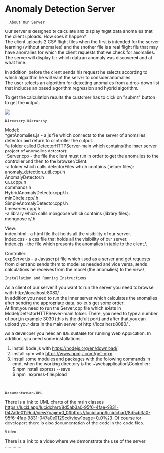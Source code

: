 # Anomaly Detection Server
      About Our Server
Our server is designed to calculate and display flight data anomalies that the client uploads. How does it happen?\
The client uploads 2 CSV flight files when the first is intended for the server learning (without anomalies)
and the another file is a real flight file that may have anomalies for which the client requests that we check for anomalies.
The server will display for which data an anomaly was discovered and at what time.

In addition, before the client sends his request he selects according to which algorithm he will want the server to consider anomalies.\
The user selects an algorithm for detecting anomalies from a drop-down list that includes an based algorithm regression and hybrid algorithm.

To get the calculation results the customer has to click on "submit" button to get the output.

<img src="https://user-images.githubusercontent.com/49268743/121658162-ba5ef080-caa9-11eb-9efa-b548763218ae.png">

    Directory Hierarchy
Model:\
      *getAnomalies.js - a js file which connects to the server of anomalies detector and return to controller the output.\
      *a folder called DetectorHTTPServer-main which contains(the inner server project of anomalies detector):\
	-Server.cpp - the file the client must run in order to get the anomalies to the controller and then to the browser/client.\
      -a folder which calls detectorFiles which contains (helper files):\
		anomaly_detection_util.cpp/.h\
		AnomalyDetector.h\
		CLI.cpp/.h\
		commands.h\
		HybridAnomalyDetector.cpp/.h\
		minCircle.cpp/.h\
		SimpleAnomalyDetector.cpp/.h\
		timeseries.cpp/.h\
      -a library which calls mongoose which contains (library files):\
		mongoose.c/.h
   
View:\
  index.html - a html file that holds all the visibility of our server.\
  index.css - a css file that holds all the visibility of our server.\
  index.ejs - the file which presents the anomalies in table to the client.\
  
Controller:\
  expServer.js - a Javascript file which used as a server and get requests from client and sends them to model as needed
  and vice versa, sends calculations he receives from the model (the anomalies) to the view.\

    Installation and Running Instructions
As a client of our server if you want to run the server you need to browse with http://localhost:8080/  .\
In addition you need to run the inner server which calculates the anomalies after sending the appropriate data, so let's get some order:\
At first,you need to run the Server.cpp file which exists in Model/DetectorHTTPServer-main folder.
There, you need to type a number of port,in example 3030 (this is the defult port) and after that,you can upload your data in the main server
of http://localhost:8080/ .

As a developer you need an IDE suitable for running Web Application.
In addition, you need some installations:
1. install Node.js with https://nodejs.org/en/download/
2. install npm with https://www.npmjs.com/get-npm
3. install some modules and packages with the following commands in cmd, when the working directory is the ~\webapplication\Controller:\
  $ npm install express --save\
  $ npm i express-fileupload
<br>

    Documentation/UML
There is a link to UML charts of the main classes https://lucid.app/lucidchart/8d5ab3a0-95f6-4fae-9831-047a0e0129cd/view?page=0_0#https://lucid.app/lucidchart/8d5ab3a0-95f6-4fae-9831-047a0e0129cd/view?page=0_0%23 .Of course for developers there is also documentation of the code in the code files.

    Video
There is a link to a video where we demonstrate the use of the server ..............

